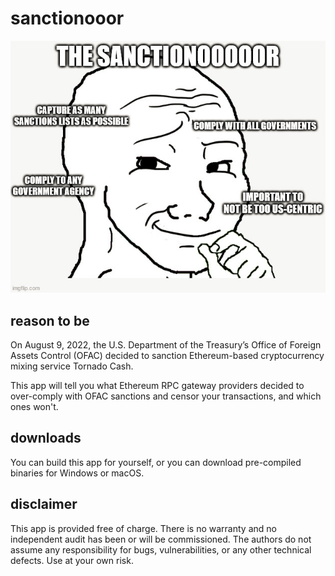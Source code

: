# sanctionooor

![](sanctionooor.png)

## reason to be

On August 9, 2022, the U.S. Department of the Treasury’s Office of Foreign Assets Control (OFAC) decided to sanction Ethereum-based cryptocurrency mixing service Tornado Cash.

This app will tell you what Ethereum RPC gateway providers decided to over-comply with OFAC sanctions and censor your transactions, and which ones won't.

## downloads

You can build this app for yourself, or you can download pre-compiled binaries for Windows or macOS.

## disclaimer

This app is provided free of charge. There is no warranty and no independent audit has been or will be commissioned. The authors do not assume any responsibility for bugs, vulnerabilities, or any other technical defects. Use at your own risk.
